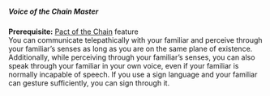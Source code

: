 ##### Voice of the Chain Master

**Prerequisite:**
[Pact of the Chain](#Pact_of_the_Chain_pact_of_the_chain) feature
\
You can communicate telepathically with your familiar and perceive through your familiar’s senses as long as you are on the same plane of existence.
Additionally, while perceiving through your familiar’s senses, you can also speak through your familiar in your own voice, even if your familiar is normally incapable of speech.
If you use a sign language and your familiar can gesture sufficiently, you can sign through it.
